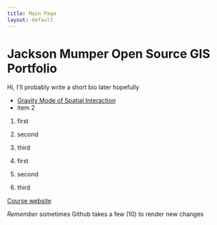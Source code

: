 ```yaml
---
title: Main Page
layout: default
---
```


# Jackson Mumper Open Source GIS Portfolio
Hi, I'll probably write a short bio later hopefully

- [Gravity Mode of Spatial Interaction](gravity/gravity.md)
- item 2

1. first
2. second
3. third

1. first
1. second
1. third

[Course website](https://gis4dev.github.io/)

_Remember_ sometimes Github takes a few (10) to render new changes

